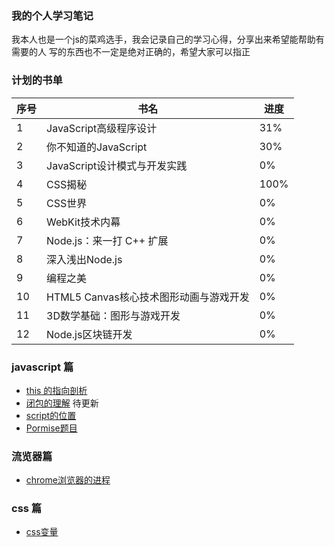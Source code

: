 ### 我的个人学习笔记

我本人也是一个js的菜鸡选手，我会记录自己的学习心得，分享出来希望能帮助有需要的人
写的东西也不一定是绝对正确的，希望大家可以指正


### 计划的书单
| 序号 | 书名 | 进度 |
| ------ | ------------ | ---- |
| 1 | JavaScript高级程序设计 | 31% |
| 2 | 你不知道的JavaScript | 30% |
| 3 | JavaScript设计模式与开发实践 | 0% |
| 4 | CSS揭秘 | 100% |
| 5 | CSS世界 | 0% |
| 6 | WebKit技术内幕 | 0% |
| 7 | Node.js：来一打 C++ 扩展 | 0% |
| 8 | 深入浅出Node.js | 0% |
| 9 | 编程之美 | 0% |
| 10 | HTML5 Canvas核心技术图形动画与游戏开发 | 0% |
| 11 | 3D数学基础：图形与游戏开发 | 0% |
| 12 | Node.js区块链开发 | 0% |

### javascript 篇

<!-- - [实现一个 promise(一)](</js/实现promise(-).md>) -->
- [this 的指向剖析](/js/this的指向剖析.md)
- [闭包的理解](/js/闭包的理解.md) 待更新
- [script的位置](/js/script的位置.md)
- [Pormise题目](/js/promise.md)

### 流览器篇
- [chrome浏览器的进程](/浏览器/chrome浏览器的进程.md)

### css 篇

- [css变量](/css/css变量.md)